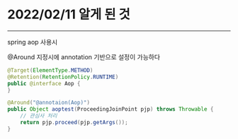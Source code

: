 # 2022/02/11 알게 된 것

---

spring aop 사용시 

@Around 지정시에 annotation 기반으로 설정이 가능하다

```java
@Target(ElementType.METHOD)
@Retention(RetentionPolicy.RUNTIME)
public @interface Aop {
}
```

```java
@Around("@annotaion(Aop)")
public Object aoptest(ProceedingJoinPoint pjp) throws Throwable {
    // 관심사 처리
    return pjp.proceed(pjp.getArgs());
}
```